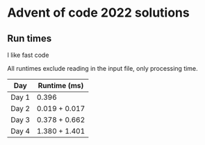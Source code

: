 # Advent of code 2022 solutions


## Run times

I like fast code

All runtimes exclude reading in the input file, only processing time.

| Day    | Runtime (ms) |
| ----------- | ----------- |
| Day 1      |    0.396    |
| Day 2   |  0.019 +   0.017     |
| Day 3 | 0.378 + 0.662 |
| Day 4 | 1.380 + 1.401|